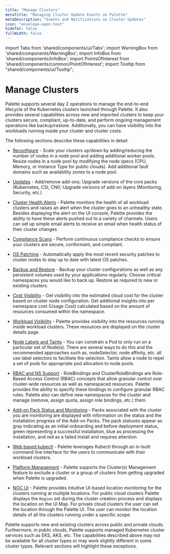 ```yaml
---
title: "Manage Clusters"
metaTitle: "Managing Cluster Update Events on Palette"
metaDescription: "Events and Notifications on Cluster Updates"
icon: "envelope-open-text"
hideToC: false
fullWidth: false
---
```


import Tabs from 'shared/components/ui/Tabs';
import WarningBox from 'shared/components/WarningBox';
import InfoBox from 'shared/components/InfoBox';
import PointsOfInterest from 'shared/components/common/PointOfInterest';
import Tooltip from "shared/components/ui/Tooltip";



# Manage Clusters

Palette supports several day 2 operations to manage the end-to-end lifecycle of the Kubernetes clusters launched through Palette. It also provides several capabilities across new and imported clusters to keep your clusters secure, compliant, up-to-date, and perform ongoing management operations like backup/restore. Additionally, you can have visibility into the workloads running inside your cluster and cluster costs. 

The following sections describe these capabilities in detail:

* [Reconfigure](/clusters/cluster-management/reconfigure) - Scale your clusters up/down by adding/reducing the number of nodes in a node pool and adding additional worker pools. Resize nodes in a node pool by modifying the node specs (CPU, Memory, or Instance Type for public clouds). Add additional fault domains such as availability zones to a node pool.


* [Updates](/clusters/cluster-management/cluster-updates) - Add/remove add-ons; Upgrade versions of the core packs (Kubernetes, CSI, CNI); Upgrade versions of add-on layers (Monitoring, Security, etc.)


* [Cluster Health Alerts](/clusters/cluster-management/health-alerts) - Palette monitors the health of all workload clusters and raises an alert when the cluster goes to an unhealthy state. Besides displaying the alert on the UI console, Palette provides the ability to have these alerts pushed out to a variety of channels. Users can set up simple email alerts to receive an email when health status of their cluster changes.


* [Compliance Scans](/clusters/cluster-management/compliance-scan) - Perform continuous compliance checks to ensure your clusters are secure, conformant, and compliant.


* [OS Patching](/clusters/cluster-management/os-patching) - Automatically apply the most recent security patches to cluster nodes to stay up to date with latest OS patches.


* [Backup and Restore](/clusters/cluster-management/backup-restore) - Backup your cluster configurations as well as any persistent volumes used by your applications regularly. Choose critical namespaces you would like to back up. Restore as required to new or existing clusters.


* [Cost Visibility](/clusters/cluster-management/cloud-cost) - Get visibility into the estimated cloud cost for the cluster based on cluster node configuration. Get additional insights into per namespace cost (Usage Cost) calculated based on the amount of resources consumed within the namespace.


* [Workload Visibility](/clusters/cluster-management/workloads) - Palette provides visibility into the resources running inside workload clusters. These resources are displayed on the cluster details page.


* [Node Labels and Taints](/clusters/cluster-management/taints) - You can constrain a Pod to only run on a particular set of Node(s). There are several ways to do this and the recommended approaches such as, nodeSelector, node affinity, etc. all use label selectors to facilitate the selection. Taints allow a node to repel a set of pods for appropriate pod allocation to node pools.


* [RBAC and NS Support](/clusters/cluster-management/cluster-rbac) - RoleBindings and ClusterRoleBindings are Role-Based Access Control (RBAC) concepts that allow granular control over cluster-wide resources as well as namespaced resources. Palette provides the ability to specify these bindings to configure granular RBAC rules. Palette also can define new namespaces for the cluster and manage (remove, assign quota, assign role bindings, etc.) them.


* [Add-on Pack Status and Monitoring](/clusters/cluster-management/pack-monitoring) - Packs associated with the cluster you are monitoring are displayed with information on the status and the installation progress of the Add-on Packs. The pack statuses appear as gray indicating as an initial onboarding and before deployment status, green representing a successful installation, blue as processing the installation, and red as a failed install and requires attention.


* [Web based kubectl](/clusters/cluster-management/palette-webctl#overview) - Palette leverages Kubectl through an in-built command line interface for the users to communicate with their workload clusters.


* [Platform Management](/clusters/cluster-management/palette-lock-cluster) - Palette supports the Cluster(s) Management feature to exclude a cluster or a group of clusters from getting upgraded when Palette is upgraded.


* [NOC UI](/clusters/cluster-management/palette-lock-cluster) - Palette provides Intuitive UI-based location monitoring for the clusters running at multiple locations. For public cloud clusters Palette displays the `Region` set during the cluster creation process and displays the location on the UI Map. For private cloud clusters the user can set the location through the Palette UI. The user can monitor the location details of all the clusters running under a specific scope. 



<InfoBox>
Palette supports new and existing clusters across public and private clouds. Furthermore, in public clouds, Palette supports managed Kubernetes cluster services such as EKS, AKS, etc. The capabilities described above may not be available for all cluster types or may work slightly different in some cluster types. Relevant sections will highlight these exceptions.
</InfoBox>

<br />
